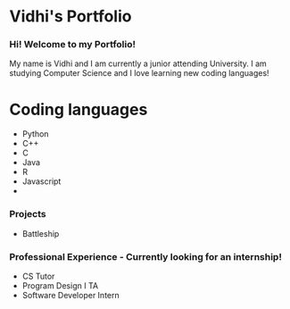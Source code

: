 # Vidhi's Portfolio

### Hi! Welcome to my Portfolio!
My name is Vidhi and I am currently a junior attending University. I am studying Computer Science and I love learning new coding languages!

# Coding languages
- Python
- C++
- C
- Java
- R
- Javascript
- 

### Projects

- Battleship


### Professional Experience - Currently looking for an internship!
- CS Tutor
- Program Design I TA
- Software Developer Intern

